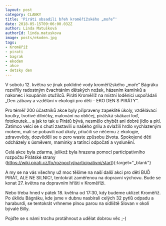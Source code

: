 ```yaml
---
layout: post
category: CLANKY
title: 'Piráti obsadili břeh kroměřížského „moře“'
date: 2018-05-15T09:06:00.032Z
author: Linda Matušková
authorId: linda.matuskova
image: posts/ekoden.jpg
tags: 
- Kroměříž
- pirati
- bagrak 
- ekoden
- akce
- detsky den
---
```


V sobotu 12. května se jinak poklidné vody kroměřížského „moře“ Bágráku rozvířily radostným čvachtáním dětských nožek, házením kamínků a nakonec i koupáním otužilců. Piráti Kroměříž na místní loděnici uspořádali „Den zábavy a vzdělání v ekologii pro děti – EKO DEN S PIRÁTY“.

Pro téměř 200 účastníků akce byly připraveny zapeklité úkoly, vzdělávací koutky, tvořivé dílničky, malování na obličej, pirátská skákací loď, fotokoutek… a jak to tak u Pirátů bývá, nesmělo chybět ani dobré jídlo a pití. Zatímco velcí se s chutí zastavili u našeho grilu a svlažili hrdlo vychlazeným mokem, malí se pobavili nad úkoly, přiučili se něčemu z ekologie, zdravovědy, dozvěděli se o zero waste způsobu života. Spokojené děti odcházely s úsměvem, maminky a tatínci odpočatí a vyslunění.

Celá akce byla zdarma, jelikož byla hrazena pomocí participativního rozpočtu Pirátské strany (https://wiki.pirati.cz/fo/rozpocty/participativni/start){:target="_blank"}  

A my se na vás všechny už moc těšíme na naší další akci pro děti BUĎ PIRÁT, ALE NE SILNIC!, tentokrát zaměřenou na dopravní výchovu. Bude se konat 27. května na dopravním hřišti v Kroměříži.

Nebo třeba hned v pátek 18. května od 17:30, kdy budeme uklízet Kroměříž. Po úklidu Bágráku, kde jsme v dubnu nasbírali celých 32 pytlů odpadu a haraburdí, se tentokrát vrhneme plnou parou na sídliště Slovan v okolí bývalé Billy. 

Pojďte se s námi trochu protáhnout a udělat dobrou věc ;-)


